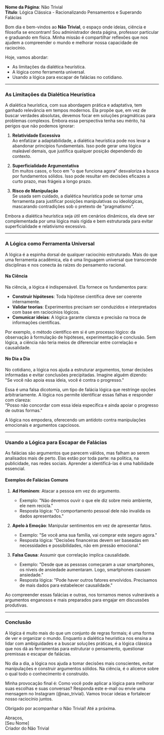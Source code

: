 **Nome da Página**: Não Trivial  
**Título**: Lógica Clássica - Racionalizando Pensamentos e Superando Falácias  

Bom dia e bem-vindos ao **Não Trivial**, o espaço onde ideias, ciência e filosofia se encontram! Sou administrador desta página, professor particular e graduando em física. Minha missão é compartilhar reflexões que nos ajudem a compreender o mundo e melhorar nossa capacidade de raciocínio.  

Hoje, vamos abordar:  
- As limitações da dialética heurística.  
- A lógica como ferramenta universal.  
- Usando a lógica para escapar de falácias no cotidiano.  

---

### **As Limitações da Dialética Heurística**  

A dialética heurística, com sua abordagem prática e adaptativa, tem ganhado relevância em tempos modernos. Ela propõe que, em vez de buscar verdades absolutas, devemos focar em soluções pragmáticas para problemas complexos. Embora essa perspectiva tenha seu mérito, há perigos que não podemos ignorar:  

1. **Relatividade Excessiva**  
   Ao enfatizar a adaptabilidade, a dialética heurística pode nos levar a abandonar princípios fundamentais. Isso pode gerar uma lógica maleável demais, que justifica qualquer posição dependendo do contexto.  

2. **Superficialidade Argumentativa**  
   Em muitos casos, o foco em "o que funciona agora" desvaloriza a busca por fundamentos sólidos. Isso pode resultar em decisões eficazes a curto prazo, mas frágeis a longo prazo.  

3. **Risco de Manipulação**  
   Se usada sem cuidado, a dialética heurística pode se tornar uma ferramenta para justificar posições manipulativas ou ideológicas, mascarando contradições sob o pretexto de "pragmatismo".  

Embora a dialética heurística seja útil em cenários dinâmicos, ela deve ser complementada por uma lógica mais rígida e bem estruturada para evitar superficialidade e relativismo excessivo.  

---

### **A Lógica como Ferramenta Universal**  

A lógica é a espinha dorsal de qualquer raciocínio estruturado. Mais do que uma ferramenta acadêmica, ela é uma linguagem universal que transcende disciplinas e nos conecta às raízes do pensamento racional.  

#### **Na Ciência**  
Na ciência, a lógica é indispensável. Ela fornece os fundamentos para:  
- **Construir hipóteses**: Toda hipótese científica deve ser coerente internamente.  
- **Validar teorias**: Experimentos precisam ser conduzidos e interpretados com base em raciocínios lógicos.  
- **Comunicar ideias**: A lógica garante clareza e precisão na troca de informações científicas.  

Por exemplo, o método científico em si é um processo lógico: da observação à formulação de hipóteses, experimentação e conclusão. Sem lógica, a ciência não teria meios de diferenciar entre correlação e causalidade.  

#### **No Dia a Dia**  
No cotidiano, a lógica nos ajuda a estruturar argumentos, tomar decisões informadas e evitar conclusões precipitadas. Imagine alguém dizendo:  
"Se você não apoia essa ideia, você é contra o progresso."  

Essa é uma falsa dicotomia, um tipo de falácia lógica que restringe opções arbitrariamente. A lógica nos permite identificar essas falhas e responder com clareza:  
"Posso não concordar com essa ideia específica e ainda apoiar o progresso de outras formas."  

A lógica nos empodera, oferecendo um antídoto contra manipulações emocionais e argumentos capciosos.  

---

### **Usando a Lógica para Escapar de Falácias**  

As falácias são argumentos que parecem válidos, mas falham ao serem analisados mais de perto. Elas estão por toda parte: na política, na publicidade, nas redes sociais. Aprender a identificá-las é uma habilidade essencial.  

#### **Exemplos de Falácias Comuns**  
1. **Ad Hominem**: Atacar a pessoa em vez do argumento.  
   - Exemplo: "Não devemos ouvir o que ele diz sobre meio ambiente, ele nem recicla."  
   - Resposta lógica: "O comportamento pessoal dele não invalida os dados apresentados."  

2. **Apelo à Emoção**: Manipular sentimentos em vez de apresentar fatos.  
   - Exemplo: "Se você ama sua família, vai comprar este seguro agora."  
   - Resposta lógica: "Decisões financeiras devem ser baseadas em necessidades e possibilidades, não em pressão emocional."  

3. **Falsa Causa**: Assumir que correlação implica causalidade.  
   - Exemplo: "Desde que as pessoas começaram a usar smartphones, os níveis de ansiedade aumentaram. Logo, smartphones causam ansiedade."  
   - Resposta lógica: "Pode haver outros fatores envolvidos. Precisamos de mais dados para estabelecer causalidade."  

Ao compreender essas falácias e outras, nos tornamos menos vulneráveis a argumentos enganosos e mais preparados para engajar em discussões produtivas.  

---

### **Conclusão**  

A lógica é muito mais do que um conjunto de regras formais; é uma forma de ver e organizar o mundo. Enquanto a dialética heurística nos ensina a lidar com ambiguidades e a buscar soluções práticas, é a lógica clássica que nos dá as ferramentas para estruturar o pensamento, questionar premissas e escapar de falácias.  

No dia a dia, a lógica nos ajuda a tomar decisões mais conscientes, evitar manipulações e construir argumentos sólidos. Na ciência, é o alicerce sobre o qual todo o conhecimento é construído.  

Minha provocação final é: Como você pode aplicar a lógica para melhorar suas escolhas e suas conversas? Responda este e-mail ou envie uma mensagem no Instagram (@nao_trivial). Vamos trocar ideias e fortalecer nosso raciocínio juntos.  

Obrigado por acompanhar o Não Trivial! Até a próxima.  

Abraços,  
[Seu Nome]  
Criador do Não Trivial  
